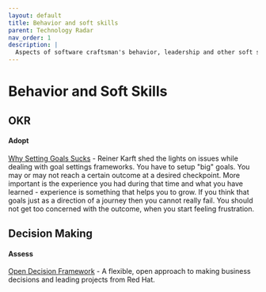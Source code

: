 ```yaml
---
layout: default
title: Behavior and soft skills
parent: Technology Radar
nav_order: 1
description: |
  Aspects of software craftsman's behavior, leadership and other soft skills
---
```


# Behavior and Soft Skills

## OKR

#### Adopt

[Why Setting Goals Sucks](https://www.themindfulleader.net/post/why-setting-goals-sucks) - Reiner Karft shed the lights on issues while dealing with goal settings frameworks. You have to setup "big" goals. You may or may not reach a certain outcome at a desired checkpoint. More important is the experience you had during that time and what you have learned - experience is something that helps you to grow. If you think that goals just as a direction of a journey then you cannot really fail. You should not get too concerned with the outcome, when you start feeling frustration.


## Decision Making

#### Assess

[Open Decision Framework](https://github.com/red-hat-people-team/open-decision-framework/blob/master/ODF-community.pdf) - A flexible, open approach to making business decisions and leading projects from Red Hat.  
